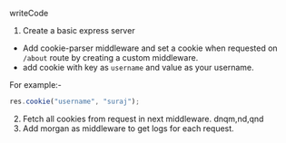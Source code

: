 writeCode

1. Create a basic express server

- Add cookie-parser middleware and set a cookie when requested on `/about` route by creating a custom middleware.
- add cookie with key as `username` and value as your username.

For example:-

```js
res.cookie("username", "suraj");
```

2. Fetch all cookies from request in next middleware.
   dnqm,nd,qnd
3. Add morgan as middleware to get logs for each request.
